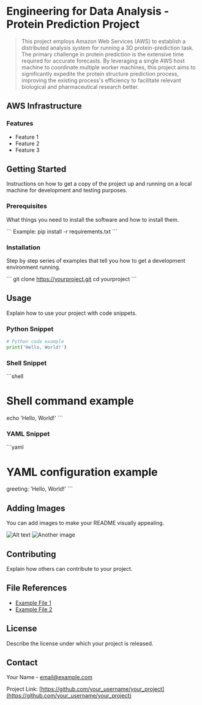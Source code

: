 
# Engineering for Data Analysis - Protein Prediction Project
> This project employs Amazon Web Services (AWS) to establish a distributed analysis system for running a 3D protein-prediction task. The primary challenge in protein prediction is the extensive time required for accurate forecasts. By leveraging a single AWS host machine to coordinate multiple worker machines, this project aims to significantly expedite the protein structure prediction process, improving the existing process's efficiency to facilitate relevant biological and pharmaceutical research better.

## AWS Infrastructure

### Features
- Feature 1
- Feature 2
- Feature 3

## Getting Started
Instructions on how to get a copy of the project up and running on a local machine for development and testing purposes.

### Prerequisites
What things you need to install the software and how to install them.

\```
Example: pip install -r requirements.txt
\```

### Installation
Step by step series of examples that tell you how to get a development environment running.

\```
git clone https://yourproject.git
cd yourproject
\```

## Usage
Explain how to use your project with code snippets.

### Python Snippet
```python
# Python code example
print('Hello, World!')
```

### Shell Snippet
\```shell
# Shell command example
echo 'Hello, World!'
\```

### YAML Snippet
\```yaml
# YAML configuration example
greeting: 'Hello, World!'
\```

## Adding Images
You can add images to make your README visually appealing.

![Alt text](path/to/image.jpg)
![Another image](path/to/another_image.jpg)

## Contributing
Explain how others can contribute to your project.

## File References
- [Example File 1](./path/to/file1)
- [Example File 2](./path/to/file2)

## License
Describe the license under which your project is released.

## Contact
Your Name - email@example.com

Project Link: [https://github.com/your_username/your_project](https://github.com/your_username/your_project)
